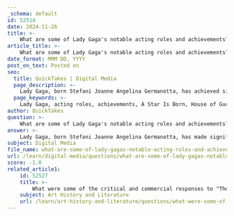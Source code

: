 ```yaml
---
_schema: default
id: 52514
date: 2024-11-26
title: >-
    What are some of Lady Gaga's notable acting roles and achievements?
article_title: >-
    What are some of Lady Gaga's notable acting roles and achievements?
date_format: MMM DD, YYYY
post_on_text: Posted on
seo:
  title: QuickTakes | Digital Media
  page_description: >-
    Lady Gaga, born Stefani Joanne Angelina Germanotta, has achieved significant recognition in her acting career with notable roles in films like A Star Is Born and House of Gucci, as well as her award-winning performance in American Horror Story.
  page_keywords: >-
    Lady Gaga, acting roles, achievements, A Star Is Born, House of Gucci, American Horror Story, Golden Globe, Academy Award, Machete Kills, Joker, Harley Quinn
author: QuickTakes
question: >-
    What are some of Lady Gaga's notable acting roles and achievements?
answer: >-
    Lady Gaga, born Stefani Joanne Angelina Germanotta, has made significant strides in her acting career, showcasing her versatility and talent across various roles. Here are some of her notable acting roles and achievements:\n\n1. **Early Appearances**: Lady Gaga's acting career began with a small role as a high school student in the acclaimed television series *The Sopranos* in 2001. This marked her first screen appearance, setting the stage for her future in acting.\n\n2. **Film Debut**: She made her film debut in *Machete Kills* (2013), where she appeared as a character named La Chameleón. This film featured a star-studded cast and was one of her first significant roles in cinema.\n\n3. **A Star Is Born (2018)**: Gaga's performance in *A Star Is Born*, where she starred alongside Bradley Cooper, was a critical and commercial success. She played the role of Ally, an aspiring singer-songwriter, and her performance earned her an Academy Award nomination for Best Actress. The film also showcased her musical talents, leading to the hit song "Shallow," which won an Oscar for Best Original Song.\n\n4. **House of Gucci (2021)**: In this biographical crime drama, Gaga portrayed Patrizia Reggiani, the ex-wife of fashion heir Maurizio Gucci. Her performance was widely praised, and she received nominations for several awards, including a Golden Globe nomination for Best Actress in a Motion Picture – Drama.\n\n5. **American Horror Story**: Gaga starred in the fifth season of the anthology series *American Horror Story: Hotel* (2015), where she played the role of Elizabeth, the Countess. Her performance earned her a Golden Globe Award for Best Actress in a Miniseries or Motion Picture Television.\n\n6. **Upcoming Projects**: Lady Gaga is set to star as Harley Quinn in the highly anticipated sequel to *Joker*, titled *Joker: Folie à Deux*, alongside Joaquin Phoenix. This role is expected to further showcase her acting range and musical abilities.\n\n7. **Awards and Recognition**: Throughout her acting career, Gaga has received numerous accolades, including a Golden Globe Award for her role in *American Horror Story* and an Academy Award nomination for *A Star Is Born*. Her ability to transition from music to acting has solidified her status as a multifaceted artist.\n\nLady Gaga's acting career continues to evolve, and she remains a prominent figure in both the music and film industries, known for her dedication to her craft and her impactful performances.
subject: Digital Media
file_name: what-are-some-of-lady-gagas-notable-acting-roles-and-achievements.md
url: /learn/digital-media/questions/what-are-some-of-lady-gagas-notable-acting-roles-and-achievements
score: -1.0
related_article1:
    id: 52527
    title: >-
        What were some of the critical and commercial responses to "The Fame Monster"?
    subject: Art History and Literature
    url: /learn/art-history-and-literature/questions/what-were-some-of-the-critical-and-commercial-responses-to-the-fame-monster
---
```


&nbsp;